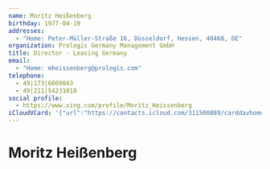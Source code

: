 ```yaml
---
name: Moritz Heißenberg
birthday: 1977-04-19
addresses:
  - "Home: Peter-Müller-Straße 16, Düsseldorf, Hessen, 40468, DE"
organization: Prologis Germany Management GmbH
title: Director - Leasing Germany
email:
  - "Home: mheissenberg@prologis.com"
telephone:
  - 49|173|6609043
  - 49|211|54231018
social profile:
  - https://www.xing.com/profile/Moritz_Heissenberg
iCloudVCard: '{"url":"https://contacts.icloud.com/311500889/carddavhome/card/M2RmMTQzYWQtMWNhNS00MTExLTljN2QtZjNjNTYxNGRkMWQw.vcf","etag":"\"kmfhbjxb\"","data":"BEGIN:VCARD\r\nVERSION:3.0\r\nFN:\r\nN:Heißenberg;Moritz;;;\r\nUID:3df143ad-1ca5-4111-9c7d-f3c5614dd1d0\r\nBDAY;VALUE=date:1977-04-19\r\nADR;TYPE=HOME:;;Peter-Müller-Straße 16;Düsseldorf;Hessen;40468;DE;\r\nWP1.X-ABLABEL:Work\r\nWP2.X-ABLABEL:Work\r\nWP3.X-ABLABEL:Work\r\nWP4.X-ABLABEL:Work\r\nitem0.X-ABLABEL:xing\r\nPRODID:ez-vcard 0.9.13-fc\r\nREV:2025-04-03T22:08:35Z\r\nORG:Prologis Germany Management GmbH;\r\nTITLE:Director - Leasing Germany\r\nEMAIL;TYPE=HOME:mheissenberg@prologis.com\r\nPHOTO;VALUE=uri:https://gateway.icloud.com/contacts/311500889/ck/card/dc22f\r\n cdaa47ec4b94c58594be720178a\r\nTEL:49|173|6609043\r\nTEL:49|211|54231018\r\nitem0.X-SOCIALPROFILE;X-USER=Moritz_Heissenberg:https://www.xing.com/profil\r\n e/Moritz_Heissenberg\r\nEND:VCARD"}'
---
```

# Moritz Heißenberg